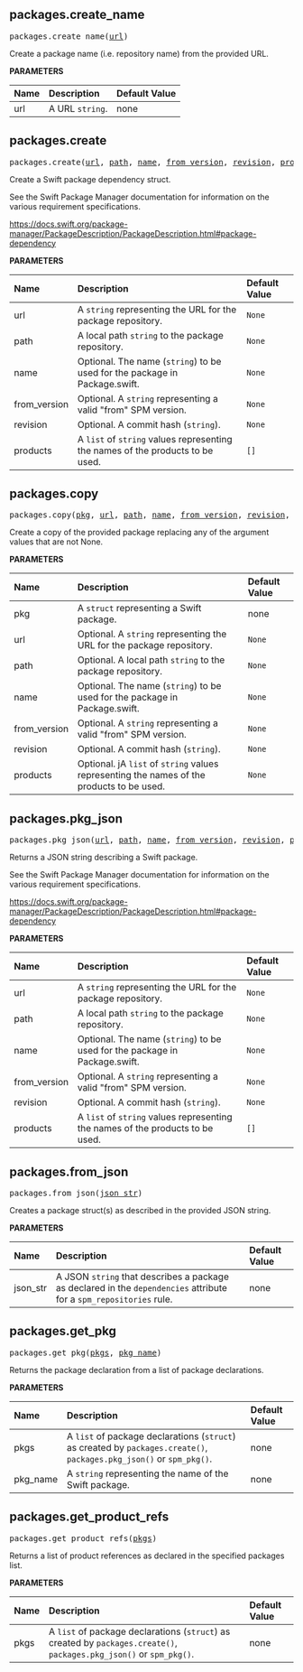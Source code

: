 <!-- Generated with Stardoc: http://skydoc.bazel.build -->

<a id="#packages.create_name"></a>

## packages.create_name

<pre>
packages.create_name(<a href="#packages.create_name-url">url</a>)
</pre>

Create a package name (i.e. repository name) from the provided URL.

**PARAMETERS**


| Name  | Description | Default Value |
| :------------- | :------------- | :------------- |
| <a id="packages.create_name-url"></a>url |  A URL <code>string</code>.   |  none |


<a id="#packages.create"></a>

## packages.create

<pre>
packages.create(<a href="#packages.create-url">url</a>, <a href="#packages.create-path">path</a>, <a href="#packages.create-name">name</a>, <a href="#packages.create-from_version">from_version</a>, <a href="#packages.create-revision">revision</a>, <a href="#packages.create-products">products</a>)
</pre>

Create a Swift package dependency struct.

See the Swift Package Manager documentation for information on the various
requirement specifications.

https://docs.swift.org/package-manager/PackageDescription/PackageDescription.html#package-dependency


**PARAMETERS**


| Name  | Description | Default Value |
| :------------- | :------------- | :------------- |
| <a id="packages.create-url"></a>url |  A <code>string</code> representing the URL for the package repository.   |  <code>None</code> |
| <a id="packages.create-path"></a>path |  A local path <code>string</code> to the package repository.   |  <code>None</code> |
| <a id="packages.create-name"></a>name |  Optional. The name (<code>string</code>) to be used for the package in Package.swift.   |  <code>None</code> |
| <a id="packages.create-from_version"></a>from_version |  Optional. A <code>string</code> representing a valid "from" SPM version.   |  <code>None</code> |
| <a id="packages.create-revision"></a>revision |  Optional. A commit hash (<code>string</code>).   |  <code>None</code> |
| <a id="packages.create-products"></a>products |  A <code>list</code> of <code>string</code> values representing the names of the products to be used.   |  <code>[]</code> |


<a id="#packages.copy"></a>

## packages.copy

<pre>
packages.copy(<a href="#packages.copy-pkg">pkg</a>, <a href="#packages.copy-url">url</a>, <a href="#packages.copy-path">path</a>, <a href="#packages.copy-name">name</a>, <a href="#packages.copy-from_version">from_version</a>, <a href="#packages.copy-revision">revision</a>, <a href="#packages.copy-products">products</a>)
</pre>

Create a copy of the provided package replacing any of the argument values that are not None.

**PARAMETERS**


| Name  | Description | Default Value |
| :------------- | :------------- | :------------- |
| <a id="packages.copy-pkg"></a>pkg |  A <code>struct</code> representing a Swift package.   |  none |
| <a id="packages.copy-url"></a>url |  Optional. A <code>string</code> representing the URL for the package repository.   |  <code>None</code> |
| <a id="packages.copy-path"></a>path |  Optional. A local path <code>string</code> to the package repository.   |  <code>None</code> |
| <a id="packages.copy-name"></a>name |  Optional. The name (<code>string</code>) to be used for the package in Package.swift.   |  <code>None</code> |
| <a id="packages.copy-from_version"></a>from_version |  Optional. A <code>string</code> representing a valid "from" SPM version.   |  <code>None</code> |
| <a id="packages.copy-revision"></a>revision |  Optional. A commit hash (<code>string</code>).   |  <code>None</code> |
| <a id="packages.copy-products"></a>products |  Optional. jA <code>list</code> of <code>string</code> values representing the names of the products to be used.   |  <code>None</code> |


<a id="#packages.pkg_json"></a>

## packages.pkg_json

<pre>
packages.pkg_json(<a href="#packages.pkg_json-url">url</a>, <a href="#packages.pkg_json-path">path</a>, <a href="#packages.pkg_json-name">name</a>, <a href="#packages.pkg_json-from_version">from_version</a>, <a href="#packages.pkg_json-revision">revision</a>, <a href="#packages.pkg_json-products">products</a>)
</pre>

Returns a JSON string describing a Swift package.

See the Swift Package Manager documentation for information on the various
requirement specifications.

https://docs.swift.org/package-manager/PackageDescription/PackageDescription.html#package-dependency


**PARAMETERS**


| Name  | Description | Default Value |
| :------------- | :------------- | :------------- |
| <a id="packages.pkg_json-url"></a>url |  A <code>string</code> representing the URL for the package repository.   |  <code>None</code> |
| <a id="packages.pkg_json-path"></a>path |  A local path <code>string</code> to the package repository.   |  <code>None</code> |
| <a id="packages.pkg_json-name"></a>name |  Optional. The name (<code>string</code>) to be used for the package in Package.swift.   |  <code>None</code> |
| <a id="packages.pkg_json-from_version"></a>from_version |  Optional. A <code>string</code> representing a valid "from" SPM version.   |  <code>None</code> |
| <a id="packages.pkg_json-revision"></a>revision |  Optional. A commit hash (<code>string</code>).   |  <code>None</code> |
| <a id="packages.pkg_json-products"></a>products |  A <code>list</code> of <code>string</code> values representing the names of the products to be used.   |  <code>[]</code> |


<a id="#packages.from_json"></a>

## packages.from_json

<pre>
packages.from_json(<a href="#packages.from_json-json_str">json_str</a>)
</pre>

Creates a package struct(s) as described in the provided JSON string.

**PARAMETERS**


| Name  | Description | Default Value |
| :------------- | :------------- | :------------- |
| <a id="packages.from_json-json_str"></a>json_str |  A JSON <code>string</code> that describes a package as declared in the <code>dependencies</code> attribute for a <code>spm_repositories</code> rule.   |  none |


<a id="#packages.get_pkg"></a>

## packages.get_pkg

<pre>
packages.get_pkg(<a href="#packages.get_pkg-pkgs">pkgs</a>, <a href="#packages.get_pkg-pkg_name">pkg_name</a>)
</pre>

Returns the package declaration from a list of package declarations.

**PARAMETERS**


| Name  | Description | Default Value |
| :------------- | :------------- | :------------- |
| <a id="packages.get_pkg-pkgs"></a>pkgs |  A <code>list</code> of package declarations (<code>struct</code>) as created by <code>packages.create()</code>, <code>packages.pkg_json()</code> or <code>spm_pkg()</code>.   |  none |
| <a id="packages.get_pkg-pkg_name"></a>pkg_name |  A <code>string</code> representing the name of the Swift package.   |  none |


<a id="#packages.get_product_refs"></a>

## packages.get_product_refs

<pre>
packages.get_product_refs(<a href="#packages.get_product_refs-pkgs">pkgs</a>)
</pre>

Returns a list of product references as declared in the specified packages list.

**PARAMETERS**


| Name  | Description | Default Value |
| :------------- | :------------- | :------------- |
| <a id="packages.get_product_refs-pkgs"></a>pkgs |  A <code>list</code> of package declarations (<code>struct</code>) as created by <code>packages.create()</code>, <code>packages.pkg_json()</code> or <code>spm_pkg()</code>.   |  none |



